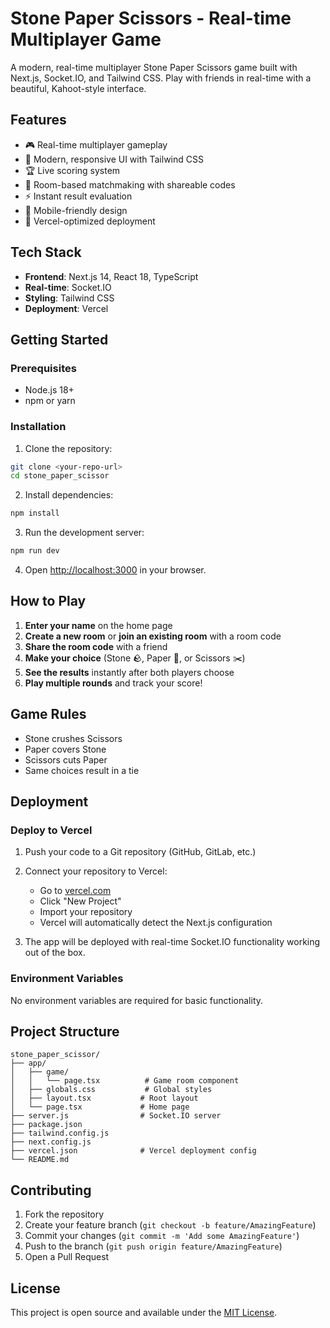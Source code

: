 # Stone Paper Scissors - Real-time Multiplayer Game

A modern, real-time multiplayer Stone Paper Scissors game built with Next.js, Socket.IO, and Tailwind CSS. Play with friends in real-time with a beautiful, Kahoot-style interface.

## Features

- 🎮 Real-time multiplayer gameplay
- 🎨 Modern, responsive UI with Tailwind CSS
- 🏆 Live scoring system
- 🔗 Room-based matchmaking with shareable codes
- ⚡ Instant result evaluation
- 📱 Mobile-friendly design
- 🚀 Vercel-optimized deployment

## Tech Stack

- **Frontend**: Next.js 14, React 18, TypeScript
- **Real-time**: Socket.IO
- **Styling**: Tailwind CSS
- **Deployment**: Vercel

## Getting Started

### Prerequisites

- Node.js 18+ 
- npm or yarn

### Installation

1. Clone the repository:
```bash
git clone <your-repo-url>
cd stone_paper_scissor
```

2. Install dependencies:
```bash
npm install
```

3. Run the development server:
```bash
npm run dev
```

4. Open [http://localhost:3000](http://localhost:3000) in your browser.

## How to Play

1. **Enter your name** on the home page
2. **Create a new room** or **join an existing room** with a room code
3. **Share the room code** with a friend
4. **Make your choice** (Stone 🪨, Paper 📄, or Scissors ✂️)
5. **See the results** instantly after both players choose
6. **Play multiple rounds** and track your score!

## Game Rules

- Stone crushes Scissors
- Paper covers Stone  
- Scissors cuts Paper
- Same choices result in a tie

## Deployment

### Deploy to Vercel

1. Push your code to a Git repository (GitHub, GitLab, etc.)

2. Connect your repository to Vercel:
   - Go to [vercel.com](https://vercel.com)
   - Click "New Project"
   - Import your repository
   - Vercel will automatically detect the Next.js configuration

3. The app will be deployed with real-time Socket.IO functionality working out of the box.

### Environment Variables

No environment variables are required for basic functionality.

## Project Structure

```
stone_paper_scissor/
├── app/
│   ├── game/
│   │   └── page.tsx          # Game room component
│   ├── globals.css           # Global styles
│   ├── layout.tsx           # Root layout
│   └── page.tsx             # Home page
├── server.js                # Socket.IO server
├── package.json
├── tailwind.config.js
├── next.config.js
├── vercel.json              # Vercel deployment config
└── README.md
```

## Contributing

1. Fork the repository
2. Create your feature branch (`git checkout -b feature/AmazingFeature`)
3. Commit your changes (`git commit -m 'Add some AmazingFeature'`)
4. Push to the branch (`git push origin feature/AmazingFeature`)
5. Open a Pull Request

## License

This project is open source and available under the [MIT License](LICENSE).
